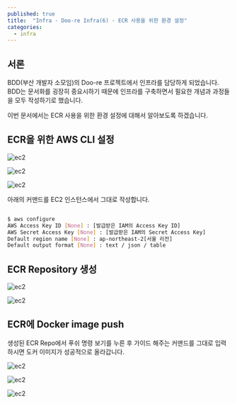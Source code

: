 ```yaml
---
published: true
title:  "Infra - Doo-re Infra(6) - ECR 사용을 위한 환경 설정"
categories:
  - infra
---
```


## 서론

BDD(부산 개발자 소모임)의 Doo-re 프로젝트에서 인프라를 담당하게 되었습니다. BDD는 문서화를 굉장히 중요시하기 때문에 인프라를 구축하면서 필요한 개념과 과정들을 모두 작성하기로 했습니다.

이번 문서에서는 ECR 사용을 위한 환경 설정에 대해서 알아보도록 하겠습니다.

## ECR을 위한 AWS CLI 설정

![ec2](https://github.com/02ggang9/02ggang9.github.io/blob/master/_posts/images/infra/infra7/ecr3.png?raw=true)

![ec2](https://github.com/02ggang9/02ggang9.github.io/blob/master/_posts/images/infra/infra7/ecr4.png?raw=true)

![ec2](https://github.com/02ggang9/02ggang9.github.io/blob/master/_posts/images/infra/infra7/ecr5.png?raw=true)

아래의 커맨드를 EC2 인스턴스에서 그대로 작성합니다.

~~~sh

$ aws configure
AWS Access Key ID [None] : [발급받은 IAM의 Access Key ID]
AWS Secret Access Key [None] : [발급받은 IAM의 Secret Access Key]
Default region name [None] : ap-northeast-2[서울 리전]
Default output format [None] : text / json / table

~~~

## ECR Repository 생성

![ec2](https://github.com/02ggang9/02ggang9.github.io/blob/master/_posts/images/infra/infra7/ecr1.png?raw=true)

![ec2](https://github.com/02ggang9/02ggang9.github.io/blob/master/_posts/images/infra/infra7/ecr2.png?raw=true)


## ECR에 Docker image push

생성된 ECR Repo에서 푸쉬 명령 보기를 누른 후 가이드 해주는 커맨드를 그대로 입력하시면 도커 이미지가 성공적으로 올라갑니다.

![ec2](https://github.com/02ggang9/02ggang9.github.io/blob/master/_posts/images/infra/infra7/ecr6.png?raw=true)

![ec2](https://github.com/02ggang9/02ggang9.github.io/blob/master/_posts/images/infra/infra7/ecr7.png?raw=true)

![ec2](https://github.com/02ggang9/02ggang9.github.io/blob/master/_posts/images/infra/infra7/ecr8.png?raw=true)

